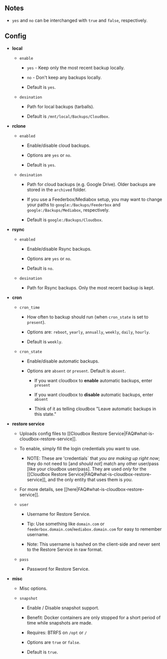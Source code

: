 ## Notes

- `yes` and `no` can be interchanged with `true` and `false`, respectively.


## Config

- **local**

   - `enable` 

     - `yes` - Keep only the most recent backup locally.

     - `no` - Don't keep any backups locally.

     - Default is `yes`.

  - `desination` 

     - Path for local backups (tarballs). 

     - Default is `/mnt/local/Backups/Cloudbox`.


- **rclone**

   - `enabled` 
 
     - Enable/disable cloud backups. 

     - Options are `yes` or `no`. 

     - Default is `yes`.

  - `desination`

    - Path for cloud backups (e.g. Google Drive). Older backups are stored in the `archived` folder. 

    - If you use a Feederbox/Mediabox setup, you may want to change your paths to `google:/Backups/Feederbox` and `google:/Backups/Mediabox`, respectively.

    - Default is `google:/Backups/Cloudbox`.


- **rsync**

   - `enabled`

     - Enable/disable Rsync backups. 

     - Options are `yes` or `no`. 

     - Default is `no`.

  - `desination`

    - Path for Rsync backups. Only the most recent backup is kept.

- **cron**

  - `cron_time`

    - How often to backup should run (when `cron_state` is set to `present`). 

    - Options are: `reboot`, `yearly`, `annually`, `weekly`, `daily`, `hourly`. 

    - Default is `weekly`.

  - `cron_state`

    - Enable/disable automatic backups. 

    - Options are `absent` or `present`. Default is `absent`.

      - If you want cloudbox to **enable** automatic backups, enter `present`

      - If you want cloudbox to **disable** automatic backups, enter `absent`

      - Think of it as telling cloudbox "Leave automatic backups in this state."

- **restore service** 


  - Uploads config files to [[Cloudbox Restore Service|FAQ#what-is-cloudbox-restore-service]]. 

  - To enable, simply fill the login credentials you want to use.

    - NOTE: These are 'credentials` that *you are making up right now*; they do not need to [and *should not*] match any other user/pass [like your cloudbox user/pass].  They are used *only* for the [[Cloudbox Restore Service|FAQ#what-is-cloudbox-restore-service]], and the only entity that uses them is *you*.

  - For more details, see [[here|FAQ#what-is-cloudbox-restore-service]].

  - `user`

    - Username for Restore Service.

    - Tip: Use something like `domain.com` or `feederbox.domain.com`/`mediabox.domain.com` for easy to remember username. 

    - Note: This username is hashed on the client-side and never sent to the Restore Service in raw format.

  - `pass`

    - Password for Restore Service.


- **misc** 


  - Misc options.

  - `snapshot`

    - Enable / Disable snapshot support. 

    - Benefit: Docker containers are only stopped for a short period of time while snapshots are made.

    - Requires: BTRFS on `/opt` or `/`

    - Options are `true` or `false`. 

    - Default is `true`.
